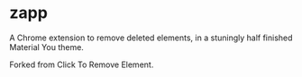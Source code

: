 # zapp

A Chrome extension to remove deleted elements, in a stuningly half finished Material You theme.

Forked from Click To Remove Element.

